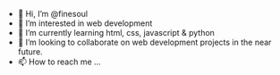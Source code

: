 - 👋 Hi, I’m @finesoul
- 👀 I’m interested in web development
- 🌱 I’m currently learning html, css, javascript & python
- 💞️ I’m looking to collaborate on web development projects in the near future. 
- 📫 How to reach me ...

<!---
finesoul/finesoul is a ✨ special ✨ repository because its `README.md` (this file) appears on your GitHub profile.
You can click the Preview link to take a look at your changes.
--->

